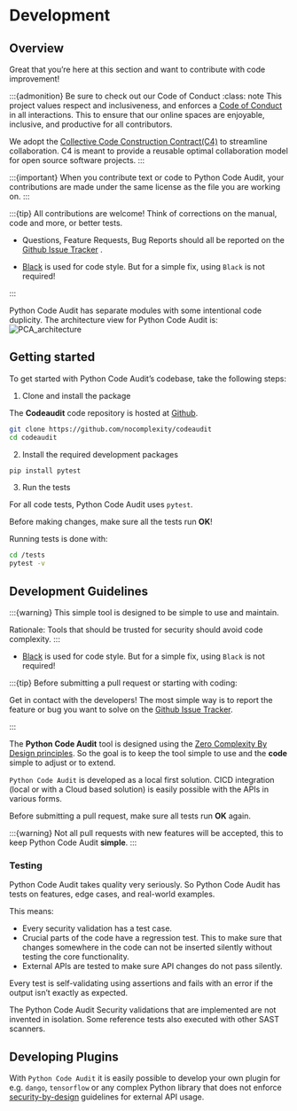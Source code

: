 # Development

## Overview

Great that you’re here at this section and want to contribute with code improvement!

:::{admonition} Be sure to check out our Code of Conduct
:class: note
This project values respect and inclusiveness, and enforces a [Code of Conduct](CONTRIBUTE.md#code-of-conduct) in all interactions. This to ensure that our online spaces are enjoyable, inclusive, and productive for all contributors.


We adopt the [Collective Code Construction Contract(C4)](https://rfc.zeromq.org/spec/42/) to streamline collaboration. C4 is meant to provide a reusable optimal collaboration model for open source software projects. 
:::

:::{important} 
When you contribute text or code to Python Code Audit, your contributions are made under the same license as the file you are working on. 
:::

:::{tip}
All contributions are welcome!
Think of corrections on the manual, code and more, or better tests.

* Questions, Feature Requests, Bug Reports should all be reported on the [Github Issue Tracker](https://github.com/nocomplexity/codeaudit/issues) .

* [Black](https://black.readthedocs.io/en/stable/index.html) is used for code style. But for a simple fix, using `Black` is not required!

:::

Python Code Audit has separate modules with some intentional code duplicity. The architecture view for Python Code Audit is:
![PCA_architecture](pca_overview.png)

## Getting started
To get started with Python Code Audit’s codebase, take the following steps:

1. Clone and install the package

The **Codeaudit** code repository is hosted at [Github](https://github.com/nocomplexity/codeaudit).

```bash
git clone https://github.com/nocomplexity/codeaudit 
cd codeaudit
```
2. Install the required development packages

```bash
pip install pytest
```

3. Run the tests

For all code tests, Python Code Audit uses `pytest`. 

Before making changes, make sure all the tests run **OK**! 

Running tests is done with:

```bash
cd /tests
pytest -v 
```

## Development Guidelines

:::{warning}
This simple tool is designed to be simple to use and maintain.

Rationale: Tools that should be trusted for security should avoid code complexity. 
:::


* [Black](https://black.readthedocs.io/en/stable/index.html) is used for code style. But for a simple fix, using `Black` is not required!

:::{tip} 
Before submitting a pull request or starting with coding: 

Get in contact with the developers! The most simple way is to report the feature or bug you want to solve on the [Github Issue Tracker](https://github.com/nocomplexity/codeaudit/issues).

:::



The **Python Code Audit** tool is designed using the [Zero Complexity By Design principles](https://nocomplexity.com/documents/0complexity/abstract.html). So the goal is to keep the tool simple to use and the **code** simple to adjust or to extend.

`Python Code Audit` is developed as a local first solution. CICD integration (local or with a Cloud based solution) is easily possible with the APIs in various forms.

Before submitting a pull request, make sure all tests run **OK** again.

:::{warning} 
Not all pull requests with new features will be accepted, this to keep Python Code Audit **simple**. 
:::

### Testing
Python Code Audit takes quality very seriously. So Python Code Audit has tests on features, edge cases, and real-world examples. 

This means:
* Every security validation has a test case.
* Crucial parts of the code have a regression test. This to make sure that changes somewhere in the code can not be inserted silently without testing the core functionality.
* External APIs are tested to make sure API changes do not pass silently.


Every test is self-validating using assertions and fails with an error if the output isn’t exactly as expected.

The Python Code Audit Security validations that are implemented are not invented in isolation. Some reference tests also executed with other SAST scanners.


## Developing Plugins

With `Python Code Audit` it is easily possible to develop your own plugin for e.g. `dango`, `tensorflow` or any complex Python library that does not enforce [security-by-design](https://nocomplexity.com/documents/securitybydesign/intro.html) guidelines for external API usage. 

